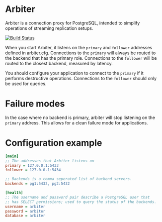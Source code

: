 Arbiter
=======

Arbiter is a connection proxy for PostgreSQL, intended to simplify operations of streaming
replication setups.

[![Build Status](https://secure.travis-ci.org/solvip/arbiter.png)](http://travis-ci.org/solvip/arbiter)

When you start Arbiter, it listens on the `primary` and `follower` addresses defined in arbiter.cfg.
Connections to the `primary` will always be routed to the backend that has the primary role.
Connections to the `follower` will be routed to the closest backend, measured by latency.

You should configure your application to connect to the `primary` if it performs destructive operations.  Connections to the `follower` should only be used for queries.

# Failure modes
In the case where no backend is primary, arbiter will stop listening on the `primary` address.  This allows for a clean failure mode for applications.

# Configuration example

```ini
[main]
;; The addresses that Arbiter listens on
primary = 127.0.0.1:5433
follower = 127.0.0.1:5434

;; Backends is a comma seperated list of backend servers.
backends = pg1:5432, pg2:5432

[health]
;; The username and password pair describe a PostgreSQL user that
;; has SELECT permissions; used to query the status of the backends.
username = arbiter
password = arbiter
database = arbiter
```
